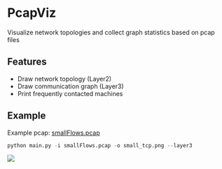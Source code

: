 # PcapViz
Visualize network topologies and collect graph statistics based on pcap files

## Features
- Draw network topology (Layer2)
- Draw communication graph (Layer3)
- Print frequently contacted machines

## Example
Example pcap: [smallFlows.pcap](http://tcpreplay.appneta.com/wiki/captures.html#bigflows-pcap)

```python
python main.py -i smallFlows.pcap -o small_tcp.png --layer3
```

![](http://sungli.de/static/pcapviz/0_small_tcp.png)